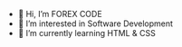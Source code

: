 - 👋 Hi, I’m FOREX CODE
- 👀 I’m interested in Software Development
- 🌱 I’m currently learning HTML & CSS

<!---
Forexcodetz/Forexcodetz is a ✨ special ✨ repository because its `README.md` (this file) appears on your GitHub profile.
You can click the Preview link to take a look at your changes.
--->
